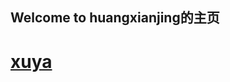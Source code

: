 ## Welcome to huangxianjing的主页

# [xuya](https://github.com/huangxianjing/huangxianjing.github.io/blob/master/_post.md)

